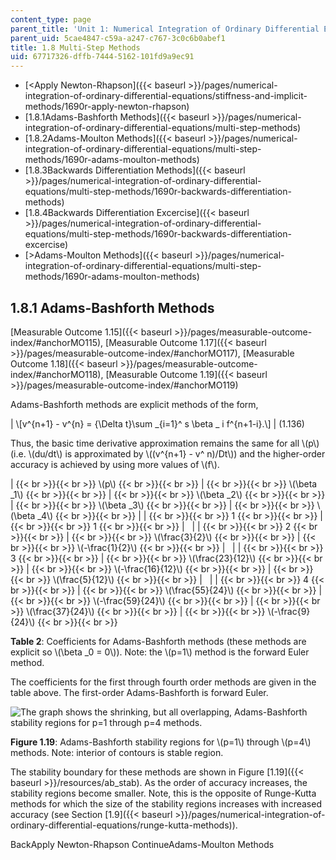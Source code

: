```yaml
---
content_type: page
parent_title: 'Unit 1: Numerical Integration of Ordinary Differential Equations'
parent_uid: 5cae4847-c59a-a247-c767-3c0c6b0abef1
title: 1.8 Multi-Step Methods
uid: 67717326-dffb-7444-5162-101fd9a9ec91
---
```


*   [<Apply Newton-Rhapson]({{< baseurl >}}/pages/numerical-integration-of-ordinary-differential-equations/stiffness-and-implicit-methods/1690r-apply-newton-rhapson)
*   [1.8.1Adams-Bashforth Methods]({{< baseurl >}}/pages/numerical-integration-of-ordinary-differential-equations/multi-step-methods)
*   [1.8.2Adams-Moulton Methods]({{< baseurl >}}/pages/numerical-integration-of-ordinary-differential-equations/multi-step-methods/1690r-adams-moulton-methods)
*   [1.8.3Backwards Differentiation Methods]({{< baseurl >}}/pages/numerical-integration-of-ordinary-differential-equations/multi-step-methods/1690r-backwards-differentiation-methods)
*   [1.8.4Backwards Differentiation Excercise]({{< baseurl >}}/pages/numerical-integration-of-ordinary-differential-equations/multi-step-methods/1690r-backwards-differentiation-excercise)
*   [\>Adams-Moulton Methods]({{< baseurl >}}/pages/numerical-integration-of-ordinary-differential-equations/multi-step-methods/1690r-adams-moulton-methods)

1.8.1 Adams-Bashforth Methods
-----------------------------

[Measurable Outcome 1.15]({{< baseurl >}}/pages/measurable-outcome-index/#anchorMO115), [Measurable Outcome 1.17]({{< baseurl >}}/pages/measurable-outcome-index/#anchorMO117), [Measurable Outcome 1.18]({{< baseurl >}}/pages/measurable-outcome-index/#anchorMO118), [Measurable Outcome 1.19]({{< baseurl >}}/pages/measurable-outcome-index/#anchorMO119)

Adams-Bashforth methods are explicit methods of the form,

| \\\[v^{n+1} - v^{n} = {\\Delta t}\\sum \_{i=1}^ s \\beta \_ i f^{n+1-i}.\\\] | (1.136) 

Thus, the basic time derivative approximation remains the same for all \\(p\\) (i.e. \\(du/dt\\) is approximated by \\((v^{n+1} - v^ n)/Dt\\)) and the higher-order accuracy is achieved by using more values of \\(f\\).

|  {{< br >}}{{< br >}} \\(p\\) {{< br >}}{{< br >}}  |  {{< br >}}{{< br >}} \\(\\beta \_1\\) {{< br >}}{{< br >}}  |  {{< br >}}{{< br >}} \\(\\beta \_2\\) {{< br >}}{{< br >}}  |  {{< br >}}{{< br >}} \\(\\beta \_3\\) {{< br >}}{{< br >}}  |  {{< br >}}{{< br >}} \\(\\beta \_4\\) {{< br >}}{{< br >}}  |
|  {{< br >}}{{< br >}} 1 {{< br >}}{{< br >}}  |  {{< br >}}{{< br >}} 1 {{< br >}}{{< br >}}  | &nbsp; |
|  {{< br >}}{{< br >}} 2 {{< br >}}{{< br >}}  |  {{< br >}}{{< br >}} \\(\\frac{3}{2}\\) {{< br >}}{{< br >}}  |  {{< br >}}{{< br >}} \\(-\\frac{1}{2}\\) {{< br >}}{{< br >}}  | &nbsp; |
|  {{< br >}}{{< br >}} 3 {{< br >}}{{< br >}}  |  {{< br >}}{{< br >}} \\(\\frac{23}{12}\\) {{< br >}}{{< br >}}  |  {{< br >}}{{< br >}} \\(-\\frac{16}{12}\\) {{< br >}}{{< br >}}  |  {{< br >}}{{< br >}} \\(\\frac{5}{12}\\) {{< br >}}{{< br >}}  | &nbsp; |
|  {{< br >}}{{< br >}} 4 {{< br >}}{{< br >}}  |  {{< br >}}{{< br >}} \\(\\frac{55}{24}\\) {{< br >}}{{< br >}}  |  {{< br >}}{{< br >}} \\(-\\frac{59}{24}\\) {{< br >}}{{< br >}}  |  {{< br >}}{{< br >}} \\(\\frac{37}{24}\\) {{< br >}}{{< br >}}  |  {{< br >}}{{< br >}} \\(-\\frac{9}{24}\\) {{< br >}}{{< br >}}  

**Table 2**: Coefficients for Adams-Bashforth methods (these methods are explicit so \\(\\beta \_0 = 0\\)). Note: the \\(p=1\\) method is the forward Euler method.

The coefficients for the first through fourth order methods are given in the table above. The first-order Adams-Bashforth is forward Euler.

![The graph shows the shrinking, but all overlapping, Adams-Bashforth stability regions for p=1 through p=4 methods.](BASEURL_PLACEHOLDER/resources/ab_stab)

**Figure 1.19**: Adams-Bashforth stability regions for \\(p=1\\) through \\(p=4\\) methods. Note: interior of contours is stable region.

The stability boundary for these methods are shown in Figure [1.19]({{< baseurl >}}/resources/ab_stab). As the order of accuracy increases, the stability regions become smaller. Note, this is the opposite of Runge-Kutta methods for which the size of the stability regions increases with increased accuracy (see Section [1.9]({{< baseurl >}}/pages/numerical-integration-of-ordinary-differential-equations/runge-kutta-methods)).

BackApply Newton-Rhapson ContinueAdams-Moulton Methods